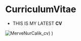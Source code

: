 # CurriculumVitae

* THIS IS MY LATEST **CV**

![MerveNurCalik_cv)](https://github.com/mivCalik/CurriculumVitae/assets/57195581/87a61f08-ee3c-4c6d-8824-80a476c63a99)
)


